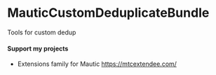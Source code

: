 
# MauticCustomDeduplicateBundle

Tools for custom dedup

#### Support my projects

- Extensions family for Mautic https://mtcextendee.com/
